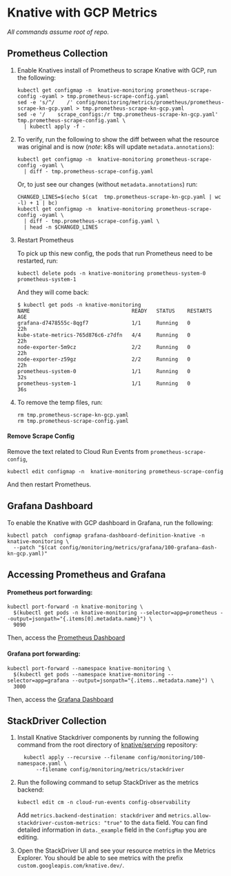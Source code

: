 # Knative with GCP Metrics

_All commands assume root of repo._

## Prometheus Collection

1. Enable Knatives install of Prometheus to scrape Knative with GCP, run the
   following:

   ```shell
   kubectl get configmap -n  knative-monitoring prometheus-scrape-config -oyaml > tmp.prometheus-scrape-config.yaml
   sed -e 's/^/    /' config/monitoring/metrics/prometheus/prometheus-scrape-kn-gcp.yaml > tmp.prometheus-scrape-kn-gcp.yaml
   sed -e '/    scrape_configs:/r tmp.prometheus-scrape-kn-gcp.yaml' tmp.prometheus-scrape-config.yaml \
     | kubectl apply -f -
   ```

2. To verify, run the following to show the diff between what the resource was
   original and is now (_note_: k8s will update `metadata.annotations`):

   ```shell
   kubectl get configmap -n  knative-monitoring prometheus-scrape-config -oyaml \
     | diff - tmp.prometheus-scrape-config.yaml
   ```

   Or, to just see our changes (without `metadata.annotations`) run:

   ```shell
   CHANGED_LINES=$(echo $(cat  tmp.prometheus-scrape-kn-gcp.yaml | wc -l) + 1 | bc)
   kubectl get configmap -n  knative-monitoring prometheus-scrape-config -oyaml \
     | diff - tmp.prometheus-scrape-config.yaml \
     | head -n $CHANGED_LINES
   ```

3. Restart Prometheus

   To pick up this new config, the pods that run Prometheus need to be
   restarted, run:

   ```shell
   kubectl delete pods -n knative-monitoring prometheus-system-0 prometheus-system-1
   ```

   And they will come back:

   ```shell
   $ kubectl get pods -n knative-monitoring
   NAME                                 READY   STATUS    RESTARTS   AGE
   grafana-d7478555c-8qgf7              1/1     Running   0          22h
   kube-state-metrics-765d876c6-z7dfn   4/4     Running   0          22h
   node-exporter-5m9cz                  2/2     Running   0          22h
   node-exporter-z59gz                  2/2     Running   0          22h
   prometheus-system-0                  1/1     Running   0          32s
   prometheus-system-1                  1/1     Running   0          36s
   ```

4. To remove the temp files, run:

   ```shell
   rm tmp.prometheus-scrape-kn-gcp.yaml
   rm tmp.prometheus-scrape-config.yaml
   ```

#### Remove Scrape Config

Remove the text related to Cloud Run Events from `prometheus-scrape-config`,

```shell
kubectl edit configmap -n  knative-monitoring prometheus-scrape-config
```

And then restart Prometheus.

## Grafana Dashboard

To enable the Knative with GCP dashboard in Grafana, run the following:

```shell
kubectl patch  configmap grafana-dashboard-definition-knative -n knative-monitoring \
  --patch "$(cat config/monitoring/metrics/grafana/100-grafana-dash-kn-gcp.yaml)"
```

## Accessing Prometheus and Grafana

#### Prometheus port forwarding:

```shell
kubectl port-forward -n knative-monitoring \
  $(kubectl get pods -n knative-monitoring --selector=app=prometheus --output=jsonpath="{.items[0].metadata.name}") \
  9090
```

Then, access the [Prometheus Dashboard](http://localhost:9090)

#### Grafana port forwarding:

```shell
kubectl port-forward --namespace knative-monitoring \
  $(kubectl get pods --namespace knative-monitoring --selector=app=grafana --output=jsonpath="{.items..metadata.name}") \
  3000
```

Then, access the [Grafana Dashboard](http://localhost:3000)

## StackDriver Collection

1.  Install Knative Stackdriver components by running the following command from
    the root directory of [knative/serving](https://github.com/knative/serving)
    repository:

    ```shell
      kubectl apply --recursive --filename config/monitoring/100-namespace.yaml \
          --filename config/monitoring/metrics/stackdriver
    ```

1. Run the following command to setup StackDriver as the metrics backend:

   ```
   kubectl edit cm -n cloud-run-events config-observability
   ```

   Add `metrics.backend-destination: stackdriver` and `metrics.allow-stackdriver-custom-metrics: "true"`
    to the `data` field. You can find detailed information in `data._example` field in the
   `ConfigMap` you are editing. 
   
1. Open the StackDriver UI and see your resource metrics in the Metrics Explorer. 
You should be able to see metrics with the prefix `custom.googleapis.com/knative.dev/`.
   
     
